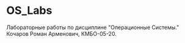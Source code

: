 # OS_Labs

Лабораторные работы по дисциплине "Операционные Системы." Кочаров Роман Арменович, КМБО-05-20.
